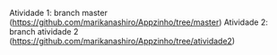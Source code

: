 Atividade 1: branch master (https://github.com/marikanashiro/Appzinho/tree/master)
Atividade 2: branch atividade 2 (https://github.com/marikanashiro/Appzinho/tree/atividade2)
